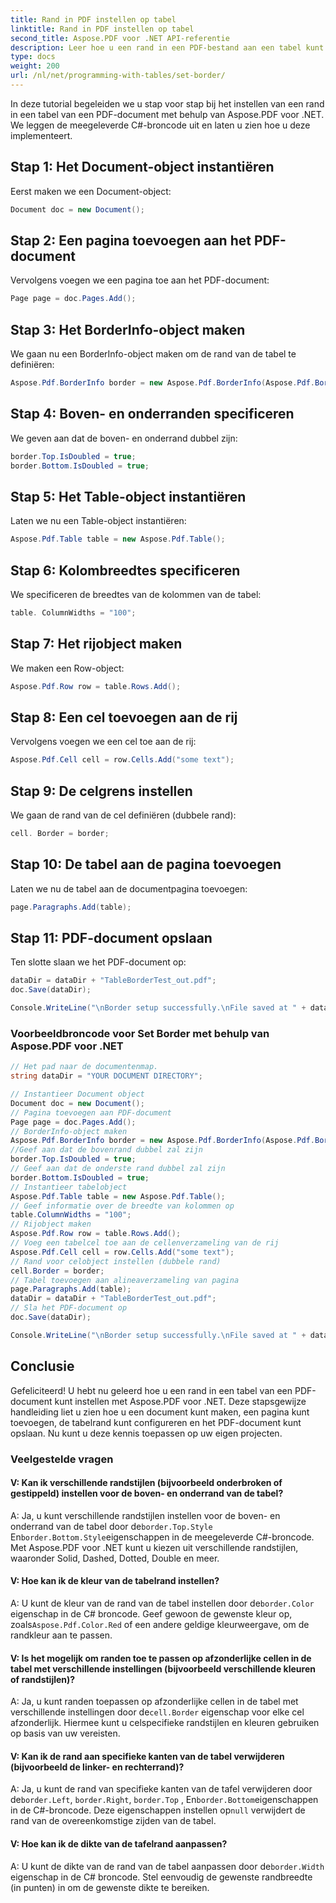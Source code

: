 ```yaml
---
title: Rand in PDF instellen op tabel
linktitle: Rand in PDF instellen op tabel
second_title: Aspose.PDF voor .NET API-referentie
description: Leer hoe u een rand in een PDF-bestand aan een tabel kunt toevoegen met Aspose.PDF voor .NET.
type: docs
weight: 200
url: /nl/net/programming-with-tables/set-border/
---
```

In deze tutorial begeleiden we u stap voor stap bij het instellen van een rand in een tabel van een PDF-document met behulp van Aspose.PDF voor .NET. We leggen de meegeleverde C#-broncode uit en laten u zien hoe u deze implementeert.

## Stap 1: Het Document-object instantiëren
Eerst maken we een Document-object:

```csharp
Document doc = new Document();
```

## Stap 2: Een pagina toevoegen aan het PDF-document
Vervolgens voegen we een pagina toe aan het PDF-document:

```csharp
Page page = doc.Pages.Add();
```

## Stap 3: Het BorderInfo-object maken
We gaan nu een BorderInfo-object maken om de rand van de tabel te definiëren:

```csharp
Aspose.Pdf.BorderInfo border = new Aspose.Pdf.BorderInfo(Aspose.Pdf.BorderSide.All);
```

## Stap 4: Boven- en onderranden specificeren
We geven aan dat de boven- en onderrand dubbel zijn:

```csharp
border.Top.IsDoubled = true;
border.Bottom.IsDoubled = true;
```

## Stap 5: Het Table-object instantiëren
Laten we nu een Table-object instantiëren:

```csharp
Aspose.Pdf.Table table = new Aspose.Pdf.Table();
```

## Stap 6: Kolombreedtes specificeren
We specificeren de breedtes van de kolommen van de tabel:

```csharp
table. ColumnWidths = "100";
```

## Stap 7: Het rijobject maken
We maken een Row-object:

```csharp
Aspose.Pdf.Row row = table.Rows.Add();
```

## Stap 8: Een cel toevoegen aan de rij
Vervolgens voegen we een cel toe aan de rij:

```csharp
Aspose.Pdf.Cell cell = row.Cells.Add("some text");
```

## Stap 9: De celgrens instellen
We gaan de rand van de cel definiëren (dubbele rand):

```csharp
cell. Border = border;
```

## Stap 10: De tabel aan de pagina toevoegen
Laten we nu de tabel aan de documentpagina toevoegen:

```csharp
page.Paragraphs.Add(table);
```

## Stap 11: PDF-document opslaan
Ten slotte slaan we het PDF-document op:

```csharp
dataDir = dataDir + "TableBorderTest_out.pdf";
doc.Save(dataDir);

Console.WriteLine("\nBorder setup successfully.\nFile saved at " + dataDir);
```

### Voorbeeldbroncode voor Set Border met behulp van Aspose.PDF voor .NET

```csharp
// Het pad naar de documentenmap.
string dataDir = "YOUR DOCUMENT DIRECTORY";

// Instantieer Document object
Document doc = new Document();
// Pagina toevoegen aan PDF-document
Page page = doc.Pages.Add();
// BorderInfo-object maken
Aspose.Pdf.BorderInfo border = new Aspose.Pdf.BorderInfo(Aspose.Pdf.BorderSide.All);
//Geef aan dat de bovenrand dubbel zal zijn
border.Top.IsDoubled = true;
// Geef aan dat de onderste rand dubbel zal zijn
border.Bottom.IsDoubled = true;
// Instantieer tabelobject
Aspose.Pdf.Table table = new Aspose.Pdf.Table();
// Geef informatie over de breedte van kolommen op
table.ColumnWidths = "100";
// Rijobject maken
Aspose.Pdf.Row row = table.Rows.Add();
// Voeg een tabelcel toe aan de cellenverzameling van de rij
Aspose.Pdf.Cell cell = row.Cells.Add("some text");
// Rand voor celobject instellen (dubbele rand)
cell.Border = border;
// Tabel toevoegen aan alineaverzameling van pagina
page.Paragraphs.Add(table);
dataDir = dataDir + "TableBorderTest_out.pdf";
// Sla het PDF-document op
doc.Save(dataDir);

Console.WriteLine("\nBorder setup successfully.\nFile saved at " + dataDir);
```

## Conclusie
Gefeliciteerd! U hebt nu geleerd hoe u een rand in een tabel van een PDF-document kunt instellen met Aspose.PDF voor .NET. Deze stapsgewijze handleiding liet u zien hoe u een document kunt maken, een pagina kunt toevoegen, de tabelrand kunt configureren en het PDF-document kunt opslaan. Nu kunt u deze kennis toepassen op uw eigen projecten.

### Veelgestelde vragen

#### V: Kan ik verschillende randstijlen (bijvoorbeeld onderbroken of gestippeld) instellen voor de boven- en onderrand van de tabel?

 A: Ja, u kunt verschillende randstijlen instellen voor de boven- en onderrand van de tabel door de`border.Top.Style` En`border.Bottom.Style`eigenschappen in de meegeleverde C#-broncode. Met Aspose.PDF voor .NET kunt u kiezen uit verschillende randstijlen, waaronder Solid, Dashed, Dotted, Double en meer.

#### V: Hoe kan ik de kleur van de tabelrand instellen?

 A: U kunt de kleur van de rand van de tabel instellen door de`border.Color` eigenschap in de C# broncode. Geef gewoon de gewenste kleur op, zoals`Aspose.Pdf.Color.Red` of een andere geldige kleurweergave, om de randkleur aan te passen.

#### V: Is het mogelijk om randen toe te passen op afzonderlijke cellen in de tabel met verschillende instellingen (bijvoorbeeld verschillende kleuren of randstijlen)?

 A: Ja, u kunt randen toepassen op afzonderlijke cellen in de tabel met verschillende instellingen door de`cell.Border` eigenschap voor elke cel afzonderlijk. Hiermee kunt u celspecifieke randstijlen en kleuren gebruiken op basis van uw vereisten.

#### V: Kan ik de rand aan specifieke kanten van de tabel verwijderen (bijvoorbeeld de linker- en rechterrand)?

 A: Ja, u kunt de rand van specifieke kanten van de tafel verwijderen door de`border.Left`, `border.Right`, `border.Top` , En`border.Bottom`eigenschappen in de C#-broncode. Deze eigenschappen instellen op`null` verwijdert de rand van de overeenkomstige zijden van de tabel.

#### V: Hoe kan ik de dikte van de tafelrand aanpassen?

 A: U kunt de dikte van de rand van de tabel aanpassen door de`border.Width` eigenschap in de C# broncode. Stel eenvoudig de gewenste randbreedte (in punten) in om de gewenste dikte te bereiken.